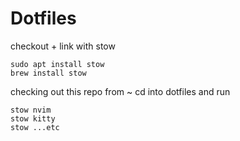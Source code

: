 # Dotfiles

checkout + link with stow

```
sudo apt install stow
brew install stow
```

checking out this repo from ~
cd into dotfiles and run

```
stow nvim
stow kitty
stow ...etc
```


